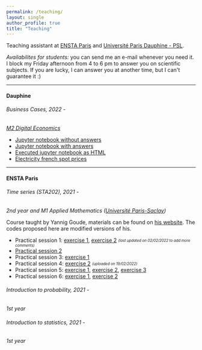 ```yaml
---
permalink: /teaching/
layout: single
author_profile: true
title: "Teaching"
---
```



Teaching assistant at [ENSTA Paris](https://www.ensta-paris.fr/en) and [Université Paris Dauphine - PSL](https://dauphine.psl.eu/en/).

*Availabilites for students:* you can send me an e-mail whenever you need it. I block my Friday afternoon from 4 to 6 pm to answer you on scientific subjects. If you are lucky, I can answer you at another time, but I can't guarantee it :)

***

#### Dauphine

###### Business Cases, 2022 -
*[M2 Digital Economics](https://dauphine.psl.eu/en/training/masters-degrees/quantitative-economics/m2-digital-economics)*

- [Jupyter notebook without answers](http://mzaffran.github.io/assets/files/Dauphine/EPF_Dauphine.zip)
- [Jupyter notebook with answers](http://mzaffran.github.io/assets/files/Dauphine/EPF_Dauphine_correction.zip)
- [Executed jupyter notebook as HTML](http://mzaffran.github.io/assets/files/Dauphine/EPF_BusinessCases_answers.html)
- [Electricity french spot prices](http://mzaffran.github.io/assets/files/Dauphine/Data_2018_2021.csv)

***

#### ENSTA Paris

###### Time series (STA202), 2021 -
*2nd year and M1 Applied Mathematics ([Université Paris-Saclay](https://www.universite-paris-saclay.fr/en))*

Course taught by Yannig Goude, materials can be found on [his website](https://www.imo.universite-paris-saclay.fr/~goude/teaching.html). The codes proposed here are modified versions of his.

- Practical session 1: [exercise 1](http://mzaffran.github.io/assets/files/STA202/TP1/Exercise_1.R), [exercise 2](http://mzaffran.github.io/assets/files/STA202/TP1/Exercise_2.R) <sub><sup>*(last updated on 02/02/2022 to add more comments)*</sup></sub>
- [Practical session 2](http://mzaffran.github.io/assets/files/STA202/TP2/PS2_correction.R)
- Practical session 3: [exercise 1](http://mzaffran.github.io/assets/files/STA202/TP3/Exercise_1.R)
- Practical session 4: [exercise 2](http://mzaffran.github.io/assets/files/STA202/TP4/Exercise_2.R) <sub><sup>*(uploaded on 19/02/2022)*</sup></sub>
- Practical session 5: [exercise 1](http://mzaffran.github.io/assets/files/STA202/TP5/Exercise_1.R), [exercise 2](http://mzaffran.github.io/assets/files/STA202/TP5/Exercise_2.R), [exercise 3](http://mzaffran.github.io/assets/files/STA202/TP5/Exercise_3.R)
- Practical session 6: [exercise 1](http://mzaffran.github.io/assets/files/STA202/TP6/Exercise_1.R), [exercise 2](http://mzaffran.github.io/assets/files/STA202/TP6/Exercise_2.R)

###### Introduction to probability, 2021 -
*1st year*

###### Introduction to statistics, 2021 -
*1st year*
